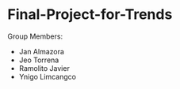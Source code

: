 Final-Project-for-Trends
========================

Group Members:
- Jan Almazora
- Jeo Torrena
- Ramolito Javier
- Ynigo Limcangco
